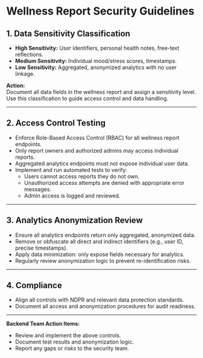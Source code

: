 # Wellness Report Security Guidelines

## 1. Data Sensitivity Classification

- **High Sensitivity:** User identifiers, personal health notes, free-text reflections.
- **Medium Sensitivity:** Individual mood/stress scores, timestamps.
- **Low Sensitivity:** Aggregated, anonymized analytics with no user linkage.

**Action:**  
Document all data fields in the wellness report and assign a sensitivity level. Use this classification to guide access control and data handling.

---

## 2. Access Control Testing

- Enforce Role-Based Access Control (RBAC) for all wellness report endpoints.
- Only report owners and authorized admins may access individual reports.
- Aggregated analytics endpoints must not expose individual user data.
- Implement and run automated tests to verify:
  - Users cannot access reports they do not own.
  - Unauthorized access attempts are denied with appropriate error messages.
  - Admin access is logged and reviewed.

---

## 3. Analytics Anonymization Review

- Ensure all analytics endpoints return only aggregated, anonymized data.
- Remove or obfuscate all direct and indirect identifiers (e.g., user ID, precise timestamps).
- Apply data minimization: only expose fields necessary for analytics.
- Regularly review anonymization logic to prevent re-identification risks.

---

## 4. Compliance

- Align all controls with NDPR and relevant data protection standards.
- Document all access and anonymization procedures for audit readiness.

---

**Backend Team Action Items:**
- Review and implement the above controls.
- Document test results and anonymization logic.
- Report any gaps or risks to the security team.
